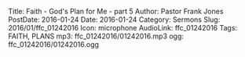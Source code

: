 Title: Faith - God's Plan for Me - part 5
Author: Pastor Frank Jones
PostDate: 2016-01-24
Date: 2016-01-24
Category: Sermons
Slug: 2016/01/ffc_01242016
Icon: microphone
AudioLink: ffc_01242016
Tags: FAITH, PLANS
mp3: ffc_01242016/01242016.mp3
ogg: ffc_01242016/01242016.ogg
